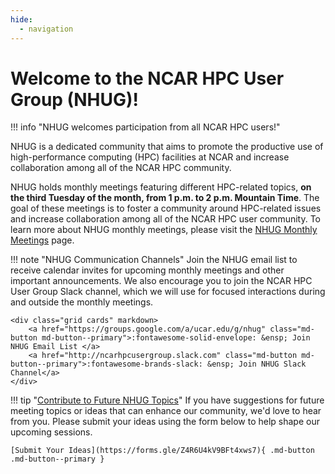 ```yaml
---
hide:
  - navigation
---
```

# Welcome to the NCAR HPC User Group (NHUG)!

!!! info "NHUG welcomes participation from all NCAR HPC users!"

NHUG is a dedicated community that aims to promote the productive use of high-performance computing (HPC) facilities at NCAR and increase collaboration among all of the NCAR HPC community.

NHUG holds monthly meetings featuring different HPC-related topics, __on the third Tuesday of the month, from 1 p.m. to 2 p.m. Mountain Time__. The goal of these meetings is to foster a community around HPC-related issues and increase collaboration among all of the NCAR HPC user community. To learn more about NHUG monthly meetings, please visit the [NHUG Monthly Meetings](monthly-meetings/) page.

!!! note "NHUG Communication Channels"
    Join the NHUG email list to receive calendar invites for upcoming monthly meetings and other important announcements. We also encourage you to join the NCAR HPC User Group Slack channel, which we will use for focused interactions during and outside the monthly meetings.  

    <div class="grid cards" markdown>
        <a href="https://groups.google.com/a/ucar.edu/g/nhug" class="md-button md-button--primary">:fontawesome-solid-envelope: &ensp; Join NHUG Email List </a>
        <a href="http://ncarhpcusergroup.slack.com" class="md-button md-button--primary">:fontawesome-brands-slack: &ensp; Join NHUG Slack Channel</a>
    </div>

!!! tip "[Contribute to Future NHUG Topics](monthly-meetings/#get-involved)"
    If you have suggestions for future meeting topics or ideas that can enhance our community, we'd love to hear from you. Please submit your ideas using the form below to help shape our upcoming sessions.

    [Submit Your Ideas](https://forms.gle/Z4R6U4kV9BFt4xws7){ .md-button .md-button--primary }





 


